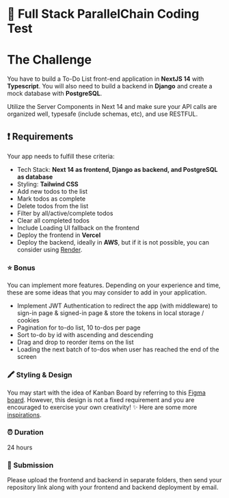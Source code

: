 # 📝 Full Stack ParallelChain Coding Test 

# The Challenge
You have to build a To-Do List front-end application in <b>NextJS 14</b> with <b>Typescript</b>. You will also need to build a backend in <b>Django</b> and create a mock database with <b>PostgreSQL</b>.

Utilize the Server Components in Next 14 and make sure your API calls are organized well, typesafe (include schemas, etc), and use RESTFUL.

## ❗️ Requirements
Your app needs to fulfill these criteria:
- Tech Stack: <b>Next 14 as frontend, Django as backend, and PostgreSQL as database</b>
- Styling: <b>Tailwind CSS</b>
- Add new todos to the list
- Mark todos as complete
- Delete todos from the list
- Filter by all/active/complete todos
- Clear all completed todos
- Include Loading UI fallback on the frontend
- Deploy the frontend in <b>Vercel</b>
- Deploy the backend, ideally in <b>AWS</b>, but if it is not possible, you can consider using <a href="https://docs.render.com/free">Render</a>.

### ⭐️ Bonus
You can implement more features. Depending on your experience and time, these are some ideas that you may consider to add in your application.
 - Implement JWT Authentication to redirect the app (with middleware) to sign-in page & signed-in page & store the tokens in local storage / cookies
 - Pagination for to-do list, 10 to-dos per page
 - Sort to-do by id with ascending and descending
 - Drag and drop to reorder items on the list
 - Loading the next batch of to-dos when user has reached the end of the screen

### 🖍️ Styling & Design
You may start with the idea of Kanban Board by referring to this <a href="https://www.figma.com/file/TlXApQXb6UZPeQHEXwfubs/Simple-Kanban-Board-(Community)?type=design&node-id=13-1406&mode=design&t=kW5xErRlvv9iVUEV-0" target="_blank">Figma board</a>.
However, this design is not a fixed requirement and you are encouraged to exercise your own creativity! ✨
Here are some more <a href="https://dribbble.com/tags/todo-list" target="_blank">inspirations</a>.

### ⏰ Duration
24 hours

### 🎉 Submission
Please upload the frontend and backend in separate folders, then send your repository link along with your frontend and backend deployment by email.
